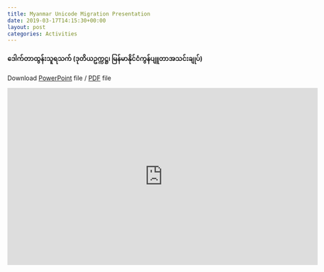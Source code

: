 ```yaml
---
title: Myanmar Unicode Migration Presentation
date: 2019-03-17T14:15:30+00:00
layout: post
categories: Activities
---
```

#### ဒေါက်တာထွန်းသူရသက် (ဒုတိယဥက္ကဋ္ဌ၊ မြန်မာနိုင်ငံကွန်ပျူတာအသင်းချုပ်)

Download [PowerPoint](/downloads/docs/Unicode-Migration-General-Presentation-2.3.pptx) file / [PDF](/downloads/docs/Unicode-Migration-General-Presentation-2.3.pdf) file 

<iframe src="https://docs.google.com/presentation/d/e/2PACX-1vRTifQ120nG5MLFzsKEJwygqP5hgxiEe8htL1Su1rDjFQMqvU8k6CuLmo9mgcUL1OuG250_UK8EfrWK/embed?start=false&loop=false&delayms=3000" frameborder="0" width="700" height="400" allowfullscreen="true" mozallowfullscreen="true" webkitallowfullscreen="true"></iframe>
